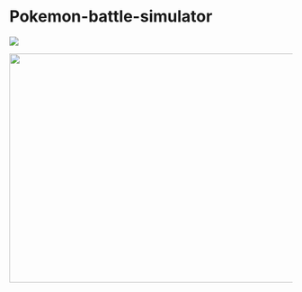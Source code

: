 # Pokemon-battle-simulator

<a href='https://www.linkpicture.com/view.php?img=LPic6401ff0c1e8b6453463384'><img src='https://www.linkpicture.com/q/telaVencedorPronto.gif' type='image'></a>

<img src="https://i.ibb.co/3yWZB3T/telaRun.gif" width="658" height="408"/>
